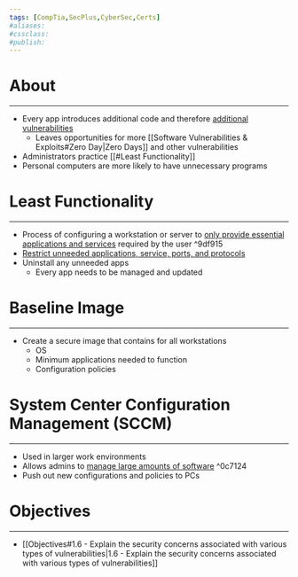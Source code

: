 ```yaml
---
tags: [CompTia,SecPlus,CyberSec,Certs]
#aliases:
#cssclass:
#publish:
---
```


# About
---
- Every app introduces additional code and therefore <u>additional vulnerabilities</u>
	- Leaves opportunities for more [[Software Vulnerabilities & Exploits#Zero Day|Zero Days]] and other vulnerabilities
- Administrators practice [[#Least Functionality]]
- Personal computers are more likely to have unnecessary programs

# Least Functionality
---
- Process of configuring a workstation or server to <u>only provide essential applications and services</u> required by the user ^9df915
- <u>Restrict unneeded applications, service, ports, and protocols</u>
- Uninstall any unneeded apps
	- Every app needs to be managed and updated

# Baseline Image
---
- Create a secure image that contains for all workstations
	- OS
	- Minimum applications needed to function
	- Configuration policies

# System Center Configuration Management (SCCM)
---
- Used in larger work environments
- Allows admins to <u>manage large amounts of software</u> ^0c7124
- Push out new configurations and policies to PCs

# Objectives
---
- [[Objectives#1.6 - Explain the security concerns associated with various types of vulnerabilities|1.6 - Explain the security concerns associated with various types of vulnerabilities]]